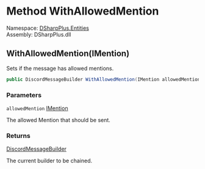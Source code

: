 # Method WithAllowedMention

Namespace: [DSharpPlus.Entities](DSharpPlus.Entities.md)  
Assembly: DSharpPlus.dll

## <a id="DSharpPlus_Entities_DiscordMessageBuilder_WithAllowedMention_DSharpPlus_Entities_IMention_"></a>WithAllowedMention\(IMention\)

Sets if the message has allowed mentions.

```csharp
public DiscordMessageBuilder WithAllowedMention(IMention allowedMention)
```

### Parameters

`allowedMention` [IMention](DSharpPlus.Entities.IMention.md)

The allowed Mention that should be sent.

### Returns

[DiscordMessageBuilder](DSharpPlus.Entities.DiscordMessageBuilder.md)

The current builder to be chained.

